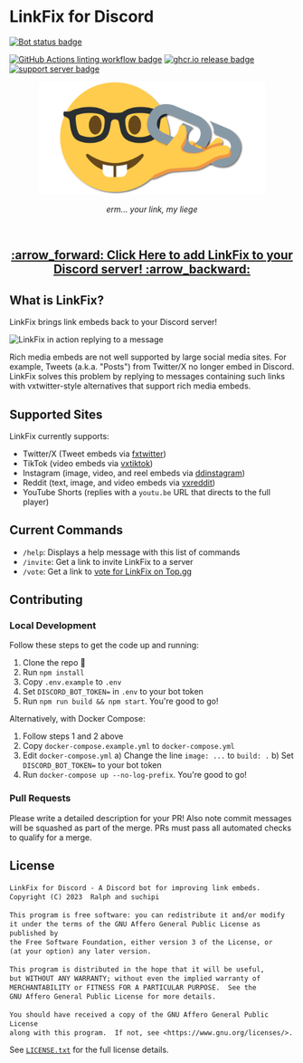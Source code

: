 # LinkFix for Discord

[![Bot status badge][9]][1]

[![GitHub Actions linting workflow badge][5]][4] [![ghcr.io release badge][6]][3] [![support server badge][7]][8]

<div align="center">
  <img src="./media/github-social-preview.png" alt="LinkFix Logo" width="400" />
  <p><em>erm... your link, my liege</em></p>
  <br />
  <h2><a href="https://discord.com/oauth2/authorize?client_id=385950397493280805&scope=bot&permissions=274878286912">:arrow_forward: Click Here to add LinkFix to your Discord server! :arrow_backward:</a></h2>
</div>


## What is LinkFix?

LinkFix brings link embeds back to your Discord server!

<img
  src="https://i.vgy.me/kdbRMF.gif"
  alt="LinkFix in action replying to a message"
  width="512"
/>

Rich media embeds are not well supported by large social media sites. For example,
Tweets (a.k.a. "Posts") from Twitter/X no longer embed in Discord. LinkFix solves
this problem by replying to messages containing such links with vxtwitter-style
alternatives that support rich media embeds.


## Supported Sites

LinkFix currently supports:
  - Twitter/X (Tweet embeds via [fxtwitter](https://github.com/FixTweet/FixTweet))
  - TikTok (video embeds via [vxtiktok](https://github.com/dylanpdx/vxtiktok))
  - Instagram (image, video, and reel embeds via [ddinstagram](https://github.com/Wikidepia/InstaFix))
  - Reddit (text, image, and video embeds via [vxreddit](https://github.com/dylanpdx/vxReddit))
  - YouTube Shorts (replies with a `youtu.be` URL that directs to the full player)


## Current Commands

  - `/help`: Displays a help message with this list of commands
  - `/invite`: Get a link to invite LinkFix to a server
  - `/vote`: Get a link to [vote for LinkFix on Top.gg][10]

## Contributing

### Local Development

Follow these steps to get the code up and running:

1) Clone the repo :hugs:
2) Run `npm install`
3) Copy `.env.example` to `.env`
4) Set `DISCORD_BOT_TOKEN=` in `.env` to your bot token
5) Run `npm run build && npm start`. You're good to go!

Alternatively, with Docker Compose:

1) Follow steps 1 and 2 above
2) Copy `docker-compose.example.yml` to `docker-compose.yml`
3) Edit `docker-compose.yml`
   a) Change the line `image: ...` to `build: .`
   b) Set `DISCORD_BOT_TOKEN=` to your bot token
4) Run `docker-compose up --no-log-prefix`. You're good to go!


### Pull Requests

Please write a detailed description for your PR! Also note commit messages will
be squashed as part of the merge. PRs must pass all automated checks to qualify
for a merge.


## License

```
LinkFix for Discord - A Discord bot for improving link embeds.
Copyright (C) 2023  Ralph and suchipi

This program is free software: you can redistribute it and/or modify
it under the terms of the GNU Affero General Public License as published by
the Free Software Foundation, either version 3 of the License, or
(at your option) any later version.

This program is distributed in the hope that it will be useful,
but WITHOUT ANY WARRANTY; without even the implied warranty of
MERCHANTABILITY or FITNESS FOR A PARTICULAR PURPOSE.  See the
GNU Affero General Public License for more details.

You should have received a copy of the GNU Affero General Public License
along with this program.  If not, see <https://www.gnu.org/licenses/>.
```

See [`LICENSE.txt`](/LICENSE.txt) for the full license details.


[1]: https://discord.com/oauth2/authorize?client_id=385950397493280805&scope=bot&permissions=274878286912
[2]: https://discordjs.guide/preparations/setting-up-a-bot-application.html#creating-your-bot
[3]: https://github.com/podaboutlist/linkfix-for-discord/pkgs/container/linkfix-for-discord
[4]: https://github.com/podaboutlist/linkfix-for-discord/actions?query=branch%3Amain
[5]: https://img.shields.io/github/actions/workflow/status/podaboutlist/linkfix-for-discord/push.yml?style=plastic&logo=github&label=code%20style&labelColor=24292e
[6]: https://img.shields.io/github/actions/workflow/status/podaboutlist/linkfix-for-discord/release.yml?style=plastic&logo=github&label=ghcr.io%20release&labelColor=24292e
[7]: https://img.shields.io/discord/643644919751376899?style=plastic&logo=discord&logoColor=%23ffffff&label=Support%20Server&labelColor=%2324292e&color=%235961ee&cacheSeconds=60
[8]: https://podaboutli.st/discord
[9]: https://dcbadge.vercel.app/api/shield/385950397493280805?bot=true&style=for-the-badge&theme=discord-inverted&labelColor=%2324292e
[10]: https://top.gg/bot/385950397493280805/vote
